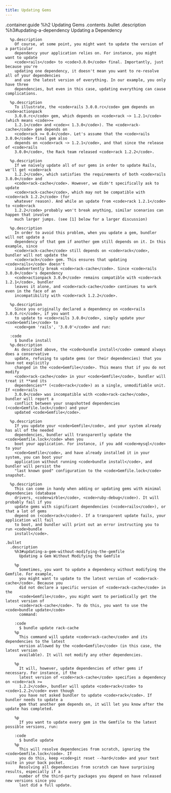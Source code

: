 ```yaml
---
title: Updating Gems
---
```

.container.guide
  %h2 Updating Gems
  .contents
    .bullet
      .description
        %h3#updating-a-dependency
          Updating a Dependency

      %p.description
        Of course, at some point, you might want to update the version of a particular
        dependency your application relies on. For instance, you might want to update
        <code>rails</code> to <code>3.0.0</code> final. Importantly, just because you're
        updating one dependency, it doesn't mean you want to re-resolve all of your dependencies
        and use the latest version of everything. In our example, you only have three
        dependencies, but even in this case, updating everything can cause complications.

      %p.description
        To illustrate, the <code>rails 3.0.0.rc</code> gem depends on <code>actionpack
        3.0.0.rc</code> gem, which depends on <code>rack ~> 1.2.1</code> (which means <code>>=
        1.2.1</code> and <code>< 1.3.0</code>). The <code>rack-cache</code> gem depends on
        <code>rack >= 0.4</code>. Let's assume that the <code>rails 3.0.0</code> final gem also
        depends on <code>rack ~> 1.2.1</code>, and that since the release of <code>rails
        3.0.0</code>, the Rack team released <code>rack 1.2.2</code>.

      %p.description
        If we naïvely update all of our gems in order to update Rails, we'll get <code>rack
        1.2.2</code>, which satisfies the requirements of both <code>rails 3.0.0</code> and
        <code>rack-cache</code>. However, we didn't specifically ask to update
        <code>rack-cache</code>, which may not be compatible with <code>rack 1.2.2</code> (for
        whatever reason). And while an update from <code>rack 1.2.1</code> to <code>rack
        1.2.2</code> probably won't break anything, similar scenarios can happen that involve
        much larger jumps. (see [1] below for a larger discussion)

      %p.description
        In order to avoid this problem, when you update a gem, bundler will not update a
        dependency of that gem if another gem still depends on it. In this example, since
        <code>rack-cache</code> still depends on <code>rack</code>, bundler will not update the
        <code>rack</code> gem. This ensures that updating <code>rails</code> doesn't
        inadvertently break <code>rack-cache</code>. Since <code>rails 3.0.0</code>'s dependency
        <code>actionpack 3.0.0</code> remains compatible with <code>rack 1.2.1</code>, bundler
        leaves it alone, and <code>rack-cache</code> continues to work even in the face of an
        incompatibility with <code>rack 1.2.2</code>.

      %p.description
        Since you originally declared a dependency on <code>rails 3.0.0.rc</code>, if you want
        to update to <code>rails 3.0.0</code>, simply update your <code>Gemfile</code> to
        <code>gem 'rails', '3.0.0'</code> and run:

      :code
        $ bundle install
      %p.description
        As described above, the <code>bundle install</code> command always does a conservative
        update, refusing to update gems (or their dependencies) that you have not explicitly
        changed in the <code>Gemfile</code>. This means that if you do not modify
        <code>rack-cache</code> in your <code>Gemfile</code>, bundler will treat it **and its
        dependencies** (<code>rack</code>) as a single, unmodifiable unit. If <code>rails
        3.0.0</code> was incompatible with <code>rack-cache</code>, bundler will report a
        conflict between your snapshotted dependencies (<code>Gemfile.lock</code>) and your
        updated <code>Gemfile</code>.

      %p.description
        If you update your <code>Gemfile</code>, and your system already has all of the needed
        dependencies, bundler will transparently update the <code>Gemfile.lock</code> when you
        boot your application. For instance, if you add <code>mysql</code> to your
        <code>Gemfile</code>, and have already installed it in your system, you can boot your
        application without running <code>bundle install</code>, and bundler will persist the
        "last known good" configuration to the <code>Gemfile.lock</code> snapshot.

      %p.description
        This can come in handy when adding or updating gems with minimal dependencies (database
        drivers, <code>wirble</code>, <code>ruby-debug</code>). It will probably fail if you
        update gems with significant dependencies (<code>rails</code>), or that a lot of gems
        depend on (<code>rack</code>). If a transparent update fails, your application will fail
        to boot, and bundler will print out an error instructing you to run <code>bundle
        install</code>.

    .bullet
      .description
        %h3#updating-a-gem-without-modifying-the-gemfile
          Updating a Gem Without Modifying the Gemfile

        %p
          Sometimes, you want to update a dependency without modifying the Gemfile. For example,
          you might want to update to the latest version of <code>rack-cache</code>. Because you
          did not declare a specific version of <code>rack-cache</code> in the
          <code>Gemfile</code>, you might want to periodically get the latest version of
          <code>rack-cache</code>. To do this, you want to use the <code>bundle update</code>
          command:

        :code
          $ bundle update rack-cache
        %p
          This command will update <code>rack-cache</code> and its dependencies to the latest
          version allowed by the <code>Gemfile</code> (in this case, the latest version
          available). It will not modify any other dependencies.

        %p
          It will, however, update dependencies of other gems if necessary. For instance, if the
          latest version of <code>rack-cache</code> specifies a dependency on <code>rack >=
          1.2.2</code>, bundler will update <code>rack</code> to <code>1.2.2</code> even though
          you have not asked bundler to update <code>rack</code>. If bundler needs to update a
          gem that another gem depends on, it will let you know after the update has completed.

        %p
          If you want to update every gem in the Gemfile to the latest possible versions, run:

        :code
          $ bundle update
        %p
          This will resolve dependencies from scratch, ignoring the <code>Gemfile.lock</code>. If
          you do this, keep <code>git reset --hard</code> and your test suite in your back pocket.
          Resolving all dependencies from scratch can have surprising results, especially if a
          number of the third-party packages you depend on have released new versions since you
          last did a full update.

